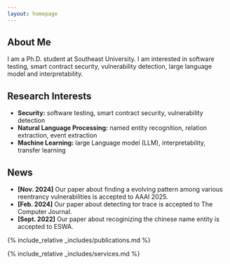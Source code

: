 ```yaml
---
layout: homepage
---
```


## About Me

I am a Ph.D. student at Southeast University. I am interested in software testing, smart contract security, vulnerability detection, large language model and interpretability. 

## Research Interests
- **Security:** software testing, smart contract security, vulnerability detection
- **Natural Language Processing:** named entity recognition, relation extraction, event extraction
- **Machine Learning:** large Language model (LLM), interpretability, transfer learning

## News

- **[Nov. 2024]** Our paper about finding a evolving pattern among various reentrancy vulnerabilities is accepted to AAAI 2025.
- **[Feb. 2024]** Our paper about detecting tor trace is accepted to The Computer Journal.
- **[Sept. 2022]** Our paper about recoginizing the chinese name entity is accepted to ESWA.
<!-- - **[Mar. 2019]** Our paper about few-shot learning is accepted to CVPR 2019. -->

{% include_relative _includes/publications.md %}

{% include_relative _includes/services.md %}
